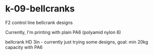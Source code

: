# k-09-bellcranks
F2 control line bellcrank designs

Currently, I'm printing with plain PA6 (polyamid nylon 6)

bellcrank HD 3in - currently just trying some designs, goal: min 20kg capacity with PA6

